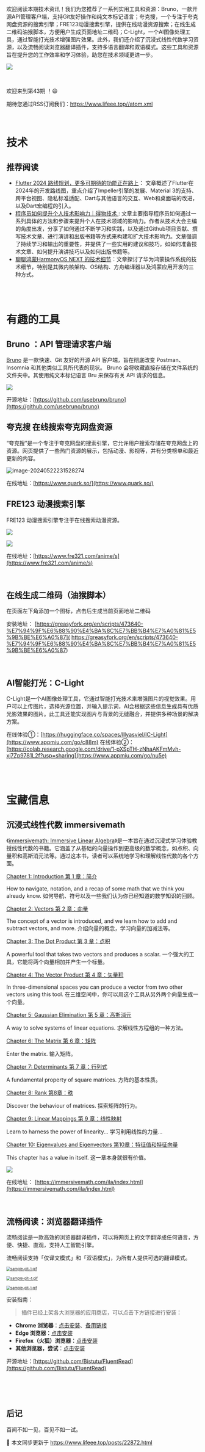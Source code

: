 欢迎阅读本期技术资讯！我们为您推荐了一系列实用工具和资源：Bruno，一款开源API管理客户端，支持Git友好操作和纯文本标记语言；夸克搜，一个专注于夸克网盘资源的搜索引擎；FRE123动漫搜索引擎，提供在线动漫资源搜索；在线生成二维码油猴脚本，方便用户生成页面地址二维码；C-Light，一个AI图像处理工具，通过智能打光技术增强图片效果。此外，我们还介绍了沉浸式线性代数学习资源，以及流畅阅读浏览器翻译插件，支持多语言翻译和双语模式。这些工具和资源旨在提升您的工作效率和学习体验，助您在技术领域更进一步。

![](https://lifeee-picture-bed.oss-cn-hangzhou.aliyuncs.com/img/202405262249756.jpg)

<!-- more -->



<br />

欢迎来到第43期 ！😄

期待您通过RSS订阅我们：https://www.lifeee.top//atom.xml

<br />

# 技术


## 推荐阅读

- [Flutter 2024 路线规划，更多可期待的功能正在路上](https://juejin.cn/post/7335067315452428297)： 文章概述了Flutter在2024年的开发路线图，重点介绍了Impeller引擎的发展、Material 3的支持、跨平台视图、隐私标准适配、Dart与其他语言的交互、Web和桌面端的改进，以及Dart宏编程的引入。
- [程序员如何提升个人技术影响力｜得物技术 ](https://mp.weixin.qq.com/s/-jsSQvGodOLmN6eseR8RNg?utm_source=pocket_saves):  文章主要指导程序员如何通过一系列具体的方法和步骤来提升个人在技术领域的影响力。作者从技术大会主编的角度出发，分享了如何通过不断学习和实践，以及通过Github项目贡献、撰写技术文章、进行演讲和出版书籍等方式来构建和扩大技术影响力。文章强调了持续学习和输出的重要性，并提供了一些实用的建议和技巧，如如何准备技术文章、如何提升演讲技巧以及如何出版书籍等。
- [聊聊鸿蒙HarmonyOS NEXT 的技术细节](https://juejin.cn/post/7327686547808927778)：文章探讨了华为鸿蒙操作系统的技术细节，特别是其微内核架构、OS结构、方舟编译器以及鸿蒙应用开发的三种方式。



<br />

<br />

# 有趣的工具



##  Bruno ：API 管理请求客户端

 [Bruno](https://www.usebruno.com/) 是一款快速、Git 友好的开源 API 客户端，旨在彻底改变 Postman、Insomnia 和其他类似工具所代表的现状。
Bruno 会将收藏直接存储在文件系统的文件夹中。其使用纯文本标记语言 Bru 来保存有关 API 请求的信息。



![](https://www.usebruno.com/images/landing-2.png)



开源地址：[https://github.com/usebruno/bruno](https://github.com/usebruno/bruno)



## 夸克搜 在线搜索夸克网盘资源

“夸克搜”是一个专注于夸克网盘的搜索引擎，它允许用户搜索存储在夸克网盘上的资源。网页提供了一些热门资源的展示，包括动漫、影视等，并有分类榜单和最近更新的内容。

![image-20240522231528274](https://lifeee-picture-bed.oss-cn-hangzhou.aliyuncs.com/img/202405222315528.png)

在线地址：[https://www.quark.so/](https://www.quark.so/)





## FRE123 动漫搜索引擎

FRE123 动漫搜索引擎专注于在线搜索动漫资源。

![](https://lifeee-picture-bed.oss-cn-hangzhou.aliyuncs.com/img/202405222320567.png)

![](https://lifeee-picture-bed.oss-cn-hangzhou.aliyuncs.com/img/202405222321827.png)

在线地址：[https://www.fre321.com/anime/s](https://www.fre321.com/anime/s)

<br />



## 在线生成二维码（油猴脚本）

在页面左下角添加一个图标，点击后生成当前页面地址二维码

 

安装地址： [https://greasyfork.org/en/scripts/473640-%E7%94%9F%E6%88%90%E4%BA%8C%E7%BB%B4%E7%A0%81%E5%9B%BE%E6%A0%87]( https://greasyfork.org/en/scripts/473640-%E7%94%9F%E6%88%90%E4%BA%8C%E7%BB%B4%E7%A0%81%E5%9B%BE%E6%A0%87)

<br />



## AI智能打光：C-Light

C-Light是一个AI图像处理工具，它通过智能打光技术来增强图片的视觉效果。用户可以上传图片，选择光源位置，并输入提示词，AI会根据这些信息生成具有优质光影效果的图片。此工具还能实现图片与背景的无缝融合，并提供多种场景的解决方案。



在线体验①：[https://huggingface.co/spaces/lllyasviel/IC-Light](https://www.appmiu.com/go/c88m)
在线体验②：[https://colab.research.google.com/drive/1-pXSpTH-zNhaAKFmMvh-xj7Zp9781L2f?usp=sharing](https://www.appmiu.com/go/nu5e)



<br />

<br />

# 宝藏信息

##  沉浸式线性代数 immersivemath

《[immersivemath: Immersive Linear Algebra](https://immersivemath.com/ila/learnmore.html?utm_source=pocket_saves)》是一本旨在通过沉浸式学习体验教授线性代数的书籍。它涵盖了从基础的向量操作到更高级的数学概念，如点积、向量积和高斯消元法等。通过这本书，读者可以系统地学习和理解线性代数的各个方面。

[Chapter 1: Introduction 第 1 章：简介](https://immersivemath.com/ila/ch01_introduction/ch01.html)

How to navigate, notation, and a recap of some math that we think you already know.
如何导航、符号以及一些我们认为你已经知道的数学知识的回顾。

[Chapter 2: Vectors 第 2 章：向量](https://immersivemath.com/ila/ch02_vectors/ch02.html)

The concept of a vector is introduced, and we learn how to add and subtract vectors, and more.
介绍向量的概念，学习向量的加减法等。

[Chapter 3: The Dot Product 第 3 章：点积](https://immersivemath.com/ila/ch03_dotproduct/ch03.html)

A powerful tool that takes two vectors and produces a scalar.
一个强大的工具，它能将两个向量相加并产生一个标量。

[Chapter 4: The Vector Product 第 4 章：矢量积](https://immersivemath.com/ila/ch04_vectorproduct/ch04.html)

In three-dimensional spaces you can produce a vector from two other vectors using this tool.
在三维空间中，你可以用这个工具从另外两个向量生成一个向量。

[Chapter 5: Gaussian Elimination 第 5 章：高斯消元](https://immersivemath.com/ila/ch05_gausselim/ch05.html)

A way to solve systems of linear equations.
求解线性方程组的一种方法。

[Chapter 6: The Matrix 第 6 章：矩阵](https://immersivemath.com/ila/ch06_matrices/ch06.html)

Enter the matrix. 输入矩阵。

[Chapter 7: Determinants 第 7 章：行列式](https://immersivemath.com/ila/ch07_determinants/ch07.html)

A fundamental property of square matrices.
方阵的基本性质。

[Chapter 8: Rank 第8章：秩](https://immersivemath.com/ila/ch08_rank/ch08.html)

Discover the behaviour of matrices.
探索矩阵的行为。

[Chapter 9: Linear Mappings 第 9 章：线性映射](https://immersivemath.com/ila/ch09_linear_mappings/ch09.html)

Learn to harness the power of linearity...
学习利用线性的力量...

[Chapter 10: Eigenvalues and Eigenvectors 第10章：特征值和特征向量](https://immersivemath.com/ila/ch10_eigen/ch10.html)

This chapter has a value in itself.
这一章本身就很有价值。

![](https://lifeee-picture-bed.oss-cn-hangzhou.aliyuncs.com/img/202405222257140.png)

在线地址： [https://immersivemath.com/ila/index.html](https://immersivemath.com/ila/index.html)

<br />

 

## 流畅阅读：浏览器翻译插件

流畅阅读是一款高效的浏览器翻译插件，可以将网页上的文字翻译成任何语言，方便、快捷、直观，支持人工智能引擎。 

流畅阅读支持「仅译文模式」和「双语模式」，为所有人提供可选的翻译模式。

[<img src="https://github.com/Bistutu/FluentRead/raw/main/misc/sample-git-1.gif" alt="sample-git-1.gif" style="zoom:67%;" />](https://github.com/Bistutu/FluentRead/blob/main/misc/sample-git-1.gif)

[<img src="https://github.com/Bistutu/FluentRead/raw/main/misc/sample-git-4.gif" alt="sample-git-4.gif" style="zoom:67%;" />](https://github.com/Bistutu/FluentRead/blob/main/misc/sample-git-4.gif)

[<img src="https://github.com/Bistutu/FluentRead/raw/main/misc/screenshot-3.png" alt="sample-git-1.gif" style="zoom:67%;" />](https://github.com/Bistutu/FluentRead/blob/main/misc/screenshot-3.png)

安装指南：

> 插件已经上架各大浏览器的应用商店，可以点击下方链接进行安装：

- **Chrome 浏览器**：[点击安装](https://chromewebstore.google.com/detail/流畅阅读/djnlaiohfaaifbibleebjggkghlmcpcj?hl=zh-CN&authuser=0)、[备用链接](https://www.crxsoso.com/webstore/detail/djnlaiohfaaifbibleebjggkghlmcpcj)
- **Edge 浏览器**：[点击安装](https://microsoftedge.microsoft.com/addons/detail/流畅阅读/kakgmllfpjldjhcnkghpplmlbnmcoflp?hl=zh-CN)
- **Firefox（火狐）浏览器**：[点击安装](https://addons.mozilla.org/zh-CN/firefox/addon/流畅阅读/?utm_source=addons.mozilla.org&utm_medium=referral&utm_content=search)
- **其他浏览器，尝试**：[点击安装](https://www.crxsoso.com/webstore/detail/djnlaiohfaaifbibleebjggkghlmcpcj)



开源地址：[https://github.com/Bistutu/FluentRead](https://github.com/Bistutu/FluentRead)



<br />

<br />

<br />

## 后记

百闻不如一见，百见不如一试。

🎉 本文同步更新于 https://www.lifeee.top/posts/22872.html  
